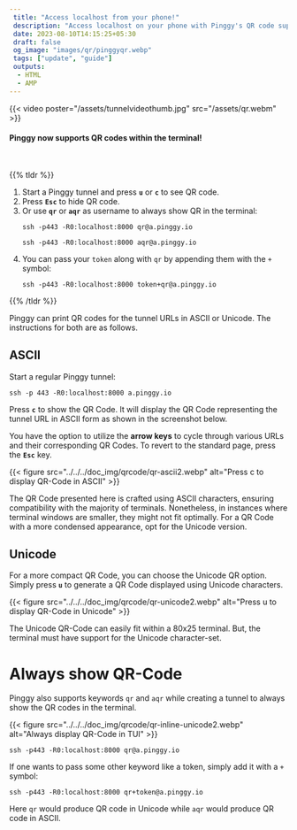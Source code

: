 ```yaml
---
 title: "Access localhost from your phone!" 
 description: "Access localhost on your phone with Pinggy's QR code support. Start a tunnel, press 'u' or 'c' for QR, or use 'qr'/'aqr' usernames for persistent QR codes."
 date: 2023-08-10T14:15:25+05:30
 draft: false 
 og_image: "images/qr/pinggyqr.webp"
 tags: ["update", "guide"]
 outputs:
  - HTML
  - AMP
---
```


{{< video poster="/assets/tunnelvideothumb.jpg" src="/assets/qr.webm" >}}

#### Pinggy now supports QR codes within the terminal!

<br>

{{% tldr %}}

1. Start a Pinggy tunnel and press **`u`** or **`c`** to see QR code.
2. Press **`Esc`** to hide QR code.
3. Or use **`qr`** or **`aqr`** as username to always show QR in the terminal:
   ```
   ssh -p443 -R0:localhost:8000 qr@a.pinggy.io
   ```
   ```
   ssh -p443 -R0:localhost:8000 aqr@a.pinggy.io
   ```
4. You can pass your `token` along with `qr` by appending them with the `+` symbol:
   ```
   ssh -p443 -R0:localhost:8000 token+qr@a.pinggy.io
   ```

{{% /tldr %}}

Pinggy can print QR codes for the tunnel URLs in ASCII or Unicode. The instructions for both are as follows.

## ASCII

Start a regular Pinggy tunnel:

```
ssh -p 443 -R0:localhost:8000 a.pinggy.io
```

Press **`c`** to show the QR Code. It will display the QR Code representing the tunnel URL in ASCII form as shown in the screenshot below.

You have the option to utilize the **arrow keys** to cycle through various URLs and their corresponding QR Codes. To revert to the standard page, press the **`Esc`** key.

{{< figure src="../../../doc_img/qrcode/qr-ascii2.webp" alt="Press c to display QR-Code in ASCII" >}}

The QR Code presented here is crafted using ASCII characters, ensuring compatibility with the majority of terminals. Nonetheless, in instances where terminal windows are smaller, they might not fit optimally. For a QR Code with a more condensed appearance, opt for the Unicode version.

## Unicode

For a more compact QR Code, you can choose the Unicode QR option. Simply press **`u`** to generate a QR Code displayed using Unicode characters.

{{< figure src="../../../doc_img/qrcode/qr-unicode2.webp" alt="Press u to display QR-Code in Unicode" >}}

The Unicode QR-Code can easily fit within a 80x25 terminal. But, the terminal must have support for the Unicode character-set.

# Always show QR-Code

Pinggy also supports keywords `qr` and `aqr` while creating a tunnel to always show the QR codes in the terminal.

{{< figure src="../../../doc_img/qrcode/qr-inline-unicode2.webp" alt="Always display QR-Code in TUI" >}}

```
ssh -p443 -R0:localhost:8000 qr@a.pinggy.io
```

If one wants to pass some other keyword like a token, simply add it with a `+` symbol:

```
ssh -p443 -R0:localhost:8000 qr+token@a.pinggy.io
```

Here `qr` would produce QR code in Unicode while `aqr` would produce QR code in ASCII.
